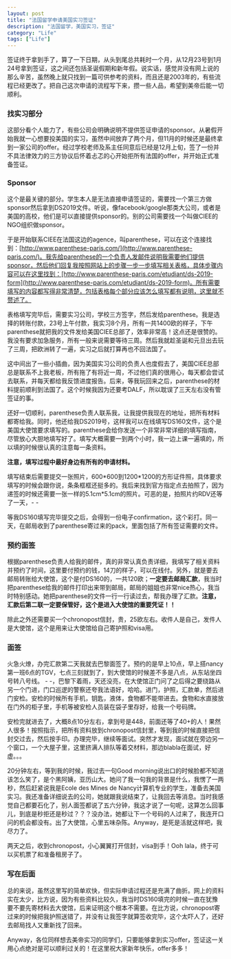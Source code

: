 ```yaml
---
layout: post
title: "法国留学申请美国实习签证"
description: "法国留学，美国实习，签证"
category: "Life"
tags: ["Life"]
---
```


签证终于拿到手了，算了一下日期，从头到尾总共耗时一个月，从12月23号到1月24号拿到签证，这之间还包括圣诞假期和新年假。说实话，感觉并没有网上说的那么辛苦，虽然晚上就只找到一篇可供参考的资料，而且还是2003年的，有些流程已经更改了。把自己这次申请的流程写下来，攒一些人品，希望到美帝后能一切顺利。

### 找实习部分

这部分看个人能力了，有些公司会明确说明不提供签证申请的sponsor。从暑假开始我就一心想要投美国的实习，虽然中间放弃了两个月，但11月的时候还是最终拿到一家公司的offer。经过学校老师及系主任同意后已经是12月上旬，签了一份并不具法律效力的三方协议后怀着忐忑的心开始拒所有法国的offer，并开始正式准备签证。

### Sponsor

这个是最关键的部分。学生本人是无法直接申请签证的，需要找一个第三方做sponsor然后拿到DS2019文件。听说，像facebook/google那类大公司，或者是美国的高校，他们是可以直接提供sponsor的。别的公司需要找一个叫做CIEE的NGO组织做sponsor。

于是开始联系CIEE在法国这边的agence，叫parenthese，可以在这个连接找到：[http://www.parenthese-paris.com/](http://www.parenthese-paris.com/)。我先给parenthese的一个负责人发邮件说明我需要他们提供sponsor，然后他们回复我按照网站上的步骤一步一步填写相关表格，具体步骤内容可以在这里找到：[http://www.parenthese-paris.com/etudiant/ds-2019-form](http://www.parenthese-paris.com/etudiant/ds-2019-form)。所有需要填写的内容都写得非常清楚，包括表格每个部分应该怎么填写都有说明，这里就不赘述了。

表格填写完毕后，需要实习公司，学校三方签字，然后发给parenthese。我是选择的转账付款，23号上午付款，我实习8个月，所有一共1400欧的样子，下午parenthese就把我的文件发给美国CIEE总部了，效率非常高！这点还是很赞的。我没有要求加急服务，所有一般来说需要等待三周。然后我就趁圣诞和元旦出去玩了三周，把欧洲转了一遍，实习之后就打算再也不回法国了。

这中间出了一些小插曲，因为美国实习公司的负责人也度假去了，美国CIEE总部总是联系不上我老板，所有拖了有将近一周，不过他们真的很用心，每天都会尝试去联系，并每天都给我反馈进度报告。后来，等我玩回来之后，parenthese的材料提前顺利到法国了。这个时候我因为还要考DALF，所以耽误了三天左右没有管签证的事。

还好一切顺利，parenthese负责人联系我，让我提供我现在的地址，把所有材料都寄给我。同时，他还给我DS2019号，这样我可以在线填写DS160文件，这个是美国大使馆要求填写的。parenthese会给你发送一个非常非常详细的填写指南，尽管放心大胆地填写好了。填写大概需要一到两个小时，我一边上课一遍填的，所以填的时候很认真的注意每一条资料。

**注意，填写过程中最好身边有所有的申请材料。**

填写结束后需要提交一张照片，600\*600到1200\*1200的方形证件照，具体要求填写的时候会跟你说，条条框框还挺多的。我后来找到官方指定点去拍照了，因为递签的时候还需要一张一样的5.1cm\*5.1cm的照片。可恶的是，拍照片约RDV还等了一天，- -

等我DS160填写完毕提交之后，会得到一份电子confirmation，这个彩打。同一天，在邮局收到了parenthese寄过来的pack，里面包括了所有签证需要的文件。

### 预约面签

根据parenthese负责人给我的邮件，真的非常认真负责详细，我填写了相关资料并预约了时间，这里要付预约的钱，14刀的样子，可以在线付。另外，就是要去邮局转账给大使馆，这个是付DS160的，一共120欧；**一定要去邮局汇款**，我当时把parenthese给我的邮件打印出来带到邮局，邮局的姐姐也非常nice热心，我当时特别感动。她把parenthese的文件一行一行读过去，帮我办理了汇款。**注意，汇款后第二联一定要保管好，这个是进入大使馆的重要凭证！！**

除此之外还需要买一个chronopost信封，贵，25欧左右。收件人是自己，发件人是大使馆，这个是用来让大使馆给自己寄护照和visa用。

### 面签

火急火燎，办完汇款第二天我就去巴黎面签了。预约的是早上10点，早上搭nancy第一班6点的TGV，七点三刻就到了，到大使馆的时候差不多是八点，从东站坐四号转八号线。 - -，巴黎下着雨，天还没亮，在大使馆正门问了之后得之要绕路从另一个门进，门口巡逻的警察还夸我法语好，哈哈。进门，护照，汇款单，然后进门安检。安检的时候所有手机，钥匙，液体，食物都不能带进去。食物和水直接放在门外的柜子里，手机等被安检人员装在袋子里存好，给我一个号码牌。

安检完就进去了，大概8点10分左右，拿到号是448，前面还等了40+的人！果然人很多！按照指示，把所有资料放到chronopost信封里，等到我的时候直接把信封交过去，然后按手印。办理完毕，继续等面试。突然才发现，面试就在旁边另一个窗口，一个大屋子里，这里挤满人排队等着交材料，那边blabla在面试，好虚。。。

20分钟左右，等到我的时候，我过去一句Good morning说出口的时候脸都不知道该怎么笑了，是个黑阿姨，亚历山大。她问了我一句我的背景是什么，我愣了一两秒，然后赶紧说我是Ecole des Mines de Nancy计算机专业的学生，准备去美国实习。我还准备详细说去的公司，她就跟我说结束了，让我回去等消息。当时我感觉自己都要石化了，别人面签都说了五六分钟，我这才说了一句呢，这算怎么回事儿，到底是秒拒还是秒过？？？没办法，她都让下一个号码的人过来了，我连开口问的机会都没有。出了大使馆，心里五味杂陈。Anyway，是死是活就这样吧，我尽力了。

两天之后，收到chronopost，小心翼翼打开信封，visa到手！Ooh lala，终于可以买机票了和准备租房子了。

### 写在后面

总的来说，虽然这里写的简单欢快，但实际申请过程还是充满了曲折。网上的资料实在太少，比方说，因为有些资料比较久，我当时DS160填完的时候一直在犹豫要不要先寄材料去大使馆，后来证明这个根本不需要。在比方说，chronopost寄过来的时候把我护照送错了，并没有让我签字就算签收完毕，这个太吓人了，还好去邮局找人又重新找了回来。

Anyway，各位同样想去美帝实习的同学们，只要能够拿到实习offer，签证这一关用心点绝对是可以顺利过关的！在这里祝大家新年快乐，offer多多！
